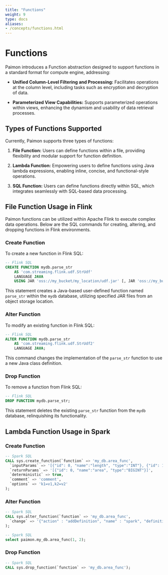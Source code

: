 ```yaml
---
title: "Functions"
weight: 9
type: docs
aliases:
- /concepts/functions.html
---
```

<!--
Licensed to the Apache Software Foundation (ASF) under one
or more contributor license agreements.  See the NOTICE file
distributed with this work for additional information
regarding copyright ownership.  The ASF licenses this file
to you under the Apache License, Version 2.0 (the
"License"); you may not use this file except in compliance
with the License.  You may obtain a copy of the License at

  http://www.apache.org/licenses/LICENSE-2.0

Unless required by applicable law or agreed to in writing,
software distributed under the License is distributed on an
"AS IS" BASIS, WITHOUT WARRANTIES OR CONDITIONS OF ANY
KIND, either express or implied.  See the License for the
specific language governing permissions and limitations
under the License.
-->

# Functions

Paimon introduces a Function abstraction designed to support functions in a standard format for compute engine, addressing:

- **Unified Column-Level Filtering and Processing:** Facilitates operations at the column level, including tasks such as encryption and decryption of data.

- **Parameterized View Capabilities:** Supports parameterized operations within views, enhancing the dynamism and usability of data retrieval processes.

## Types of Functions Supported

Currently, Paimon supports three types of functions:

1. **File Function:** Users can define functions within a file, providing flexibility and modular support for function definition.

2. **Lambda Function:** Empowering users to define functions using Java lambda expressions, enabling inline, concise, and functional-style operations.

3. **SQL Function:** Users can define functions directly within SQL, which integrates seamlessly with SQL-based data processing.

## File Function Usage in Flink

Paimon functions can be utilized within Apache Flink to execute complex data operations. Below are the SQL commands for creating, altering, and dropping functions in Flink environments.

### Create Function

To create a new function in Flink SQL:

```sql
-- Flink SQL
CREATE FUNCTION mydb.parse_str
    AS 'com.streaming.flink.udf.StrUdf' 
    LANGUAGE JAVA
    USING JAR 'oss://my_bucket/my_location/udf.jar' [, JAR 'oss://my_bucket/my_location/a.jar'];
```

This statement creates a Java-based user-defined function named `parse_str` within the `mydb` database, utilizing specified JAR files from an object storage location.

### Alter Function

To modify an existing function in Flink SQL:

```sql
-- Flink SQL
ALTER FUNCTION mydb.parse_str
    AS 'com.streaming.flink.udf.StrUdf2' 
    LANGUAGE JAVA;
```

This command changes the implementation of the `parse_str` function to use a new Java class definition.

### Drop Function

To remove a function from Flink SQL:

```sql
-- Flink SQL
DROP FUNCTION mydb.parse_str;
```

This statement deletes the existing `parse_str` function from the `mydb` database, relinquishing its functionality.

## Lambda Function Usage in Spark

### Create Function

```sql
-- Spark SQL
CALL sys.create_function(`function` => 'my_db.area_func',
  `inputParams` => '[{"id": 0, "name":"length", "type":"INT"}, {"id": 1, "name":"width", "type":"INT"}]',
  `returnParams` => '[{"id": 0, "name":"area", "type":"BIGINT"}]',
  `deterministic` => true,
  `comment` => 'comment',
  `options` => 'k1=v1,k2=v2'
);
```

### Alter Function

```sql
-- Spark SQL
CALL sys.alter_function(`function` => 'my_db.area_func',
  `change` => '{"action" : "addDefinition", "name" : "spark", "definition" : {"type" : "lambda", "definition" : "(Integer length, Integer width) -> { return (long) length * width; }", "language": "JAVA" } }'
);
```
```sql
-- Spark SQL
select paimon.my_db.area_func(1, 2);
```

### Drop Function

```sql
-- Spark SQL
CALL sys.drop_function(`function` => 'my_db.area_func');
```
